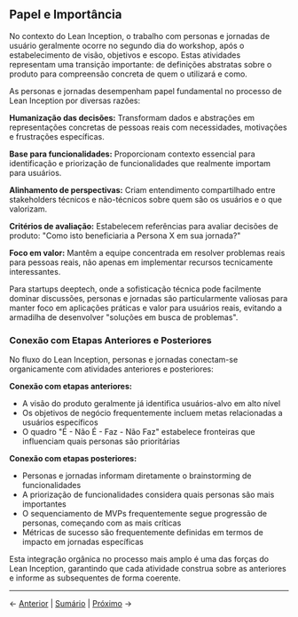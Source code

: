 ## Papel e Importância

No contexto do Lean Inception, o trabalho com personas e jornadas de usuário geralmente ocorre no segundo dia do workshop, após o estabelecimento de visão, objetivos e escopo. Estas atividades representam uma transição importante: de definições abstratas sobre o produto para compreensão concreta de quem o utilizará e como.

As personas e jornadas desempenham papel fundamental no processo de Lean Inception por diversas razões:

**Humanização das decisões:** Transformam dados e abstrações em representações concretas de pessoas reais com necessidades, motivações e frustrações específicas.

**Base para funcionalidades:** Proporcionam contexto essencial para identificação e priorização de funcionalidades que realmente importam para usuários.

**Alinhamento de perspectivas:** Criam entendimento compartilhado entre stakeholders técnicos e não-técnicos sobre quem são os usuários e o que valorizam.

**Critérios de avaliação:** Estabelecem referências para avaliar decisões de produto: "Como isto beneficiaria a Persona X em sua jornada?"

**Foco em valor:** Mantêm a equipe concentrada em resolver problemas reais para pessoas reais, não apenas em implementar recursos tecnicamente interessantes.

Para startups deeptech, onde a sofisticação técnica pode facilmente dominar discussões, personas e jornadas são particularmente valiosas para manter foco em aplicações práticas e valor para usuários reais, evitando a armadilha de desenvolver "soluções em busca de problemas".

### Conexão com Etapas Anteriores e Posteriores

No fluxo do Lean Inception, personas e jornadas conectam-se organicamente com atividades anteriores e posteriores:

**Conexão com etapas anteriores:**
- A visão do produto geralmente já identifica usuários-alvo em alto nível
- Os objetivos de negócio frequentemente incluem metas relacionadas a usuários específicos
- O quadro "É - Não É - Faz - Não Faz" estabelece fronteiras que influenciam quais personas são prioritárias

**Conexão com etapas posteriores:**
- Personas e jornadas informam diretamente o brainstorming de funcionalidades
- A priorização de funcionalidades considera quais personas são mais importantes
- O sequenciamento de MVPs frequentemente segue progressão de personas, começando com as mais críticas
- Métricas de sucesso são frequentemente definidas em termos de impacto em jornadas específicas

Esta integração orgânica no processo mais amplo é uma das forças do Lean Inception, garantindo que cada atividade construa sobre as anteriores e informe as subsequentes de forma coerente.

---

← [Anterior](./3.1.4_personas_jornadas_lean_inception__no_faz_no_faz.md) | [Sumário](../../sumario.md) | [Próximo](./3.1.4_personas_jornadas_lean_inception_parte2.md) →